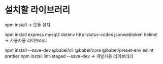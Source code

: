 # 설치할 라이브러리
npm install 
-> 모듈 설치

npm install express mysql2 dotenv http-status-codes jsonwebtoken helmet
-> 사용자용 라이브러리

npm install --save-dev @babel/cli @babel/core @babel/preset-env eslint prettier
npm install lint-staged --save-dev
-> 개발자용 라이브러리